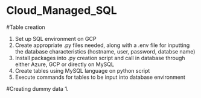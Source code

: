 # Cloud_Managed_SQL

#Table creation 
1. Set up SQL environment on GCP
2. Create appropriate .py files needed, along with a .env file for inputting the database characteristics (hostname, user, password, databse name)
3. Install packages into .py creation script and call in database through either Azure, GCP or directly on MySQL
4. Create tables using MySQL language on python script 
5. Execute commands for tables to be input into database environment 

#Creating dummy data 
1. 
